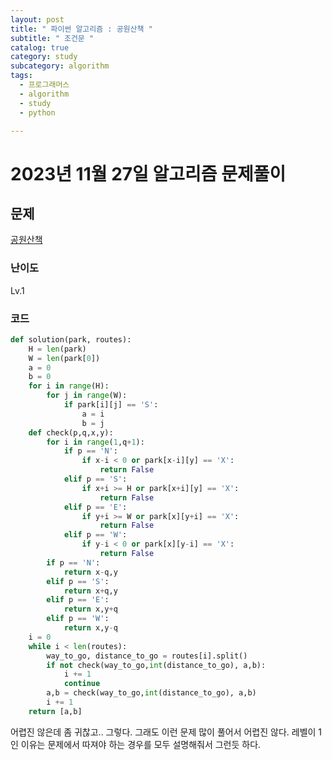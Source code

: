 ```yaml
---
layout: post
title: " 파이썬 알고리즘 : 공원산책 "
subtitle: " 조건문 "
catalog: true
category: study
subcategory: algorithm
tags:
  - 프로그래머스
  - algorithm
  - study
  - python

---
```


# 2023년 11월 27일 알고리즘 문제풀이

## 문제

[공원산책](https://school.programmers.co.kr/learn/courses/30/lessons/172928)

### 난이도

Lv.1

### 코드

```python
def solution(park, routes):
    H = len(park)
    W = len(park[0])
    a = 0
    b = 0
    for i in range(H):
        for j in range(W):
            if park[i][j] == 'S':
                a = i
                b = j
    def check(p,q,x,y):
        for i in range(1,q+1):
            if p == 'N':
                if x-i < 0 or park[x-i][y] == 'X':
                    return False
            elif p == 'S':
                if x+i >= H or park[x+i][y] == 'X':
                    return False
            elif p == 'E':
                if y+i >= W or park[x][y+i] == 'X':
                    return False
            elif p == 'W':
                if y-i < 0 or park[x][y-i] == 'X':
                    return False
        if p == 'N':
            return x-q,y
        elif p == 'S':
            return x+q,y
        elif p == 'E':
            return x,y+q
        elif p == 'W':
            return x,y-q
    i = 0
    while i < len(routes):
        way_to_go, distance_to_go = routes[i].split()
        if not check(way_to_go,int(distance_to_go), a,b):
            i += 1
            continue
        a,b = check(way_to_go,int(distance_to_go), a,b)
        i += 1
    return [a,b]

```



어렵진 않은데 좀 귀찮고.. 그렇다. 그래도 이런 문제 많이 풀어서 어렵진 않다. 레벨이 1인 이유는 문제에서 따져야 하는 경우를 모두 설명해줘서 그런듯 하다.